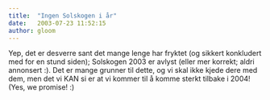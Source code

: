 ```yaml
---
title:  "Ingen Solskogen i år"
date:   2003-07-23 11:52:15
author: gloom
---
```

Yep, det er desverre sant det mange lenge har fryktet (og sikkert
konkludert med for en stund siden); Solskogen 2003 er avlyst (eller mer
korrekt; aldri annonsert :). Det er mange grunner til dette, og vi skal
ikke kjede dere med dem, men det vi KAN si er at vi kommer til å komme
sterkt tilbake i 2004! (Yes, we promise! :)

